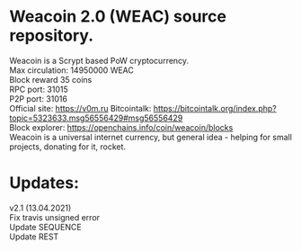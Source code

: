 # Weacoin 2.0 (WEAC) source repository.  
Weacoin is a Scrypt based PoW cryptocurrency.  
Max circulation: 14950000 WEAC  
Block reward 35 coins  
RPC port: 31015  
P2P port: 31016  
Official site: https://v0m.ru 
Bitcointalk: https://bitcointalk.org/index.php?topic=5323633.msg56556429#msg56556429  
Block explorer: https://openchains.info/coin/weacoin/blocks  
Weacoin is a universal internet currency, but general idea - helping for small projects, donating for it, rocket.

# Updates:  
v2.1 (13.04.2021)  
Fix travis unsigned error  
Update SEQUENCE  
Update REST  
